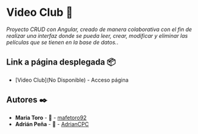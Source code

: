 # Video Club 📌
_Proyecto CRUD con Angular, creado de manera colaborativa con el fin de realizar una interfaz donde se pueda leer, crear, modificar y eliminar las películas que se tienen en la base de datos._.

## Link a página desplegada 📦
* [Video Club](No Disponible) - Acceso página

## Autores ✒️
* **Maria Toro** - 📢 - [mafetoro92](https://github.com/mafetoro92)
* **Adrián Peña** - 📢 - [AdrianCPC](https://github.com/AdrianCPC)